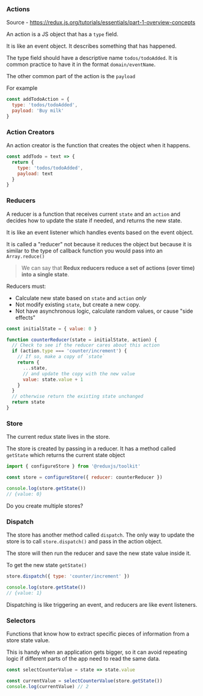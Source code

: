 ### Actions

Source - https://redux.js.org/tutorials/essentials/part-1-overview-concepts

An action is a JS object that has a `type` field.

It is like an event object. It describes something that has happened.

The type field should have a descriptive name `todos/todoAdded`. It is common practice to have it in the format `domain/eventName`.

The other common part of the action is the `payload`

For example

```js
const addTodoAction = {
  type: 'todos/todoAdded',
  payload: 'Buy milk'
}
```


### Action Creators

An action creator is the function that creates the object when it happens.

```js
const addTodo = text => {
  return {
    type: 'todos/todoAdded',
    payload: text
  }
}
```

### Reducers

A reducer is a function that receives current `state` and an `action` and decides how to update the state if needed, and returns the new state.

It is like an event listener which handles events based on the event object.

It is called a "reducer" not because it reduces the object but because it is similar to the type of callback function you would pass into an `Array.reduce()`

> We can say that **Redux reducers reduce a set of actions (over time) into a single state**.

Reducers must:

- Calculate new state based on `state` and `action` _only_
- Not modify existing `state`, but create a new copy.
- Not have asynchronous logic, calculate random values, or cause "side effects"

```javascript
const initialState = { value: 0 }

function counterReducer(state = initialState, action) {
  // Check to see if the reducer cares about this action
  if (action.type === 'counter/increment') {
    // If so, make a copy of `state`
    return {
      ...state,
      // and update the copy with the new value
      value: state.value + 1
    }
  }
  // otherwise return the existing state unchanged
  return state
}
```


### Store

The current redux state lives in the store.

The store is created by passing in a reducer. It has a method called `getState` which returns the current state object


```javascript
import { configureStore } from '@reduxjs/toolkit'

const store = configureStore({ reducer: counterReducer })

console.log(store.getState())
// {value: 0}
```

Do you create multiple stores?


### Dispatch

The store has another method called `dispatch`. The only way to update the store is to call `store.dispatch()` and pass in the action object.

The store will then run the reducer and save the new state value inside it.

To get the new state `getState()`

```javascript
store.dispatch({ type: 'counter/increment' })

console.log(store.getState())
// {value: 1}
```


Dispatching is like triggering an event, and reducers are like event listeners.

### Selectors

Functions that know how to extract specific pieces of information from a store state value.

This is handy when an application gets bigger, so it can avoid repeating logic if different parts of the app need to read the same data.

```javascript
const selectCounterValue = state => state.value

const currentValue = selectCounterValue(store.getState())
console.log(currentValue) // 2
```

